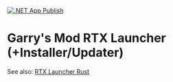[![.NET App Publish](https://github.com/Xenthio/RTXLauncher/actions/workflows/dotnet-core-publish-cross.yml/badge.svg)](https://github.com/Xenthio/RTXLauncher/actions/workflows/dotnet-core-publish-cross.yml)

# Garry's Mod RTX Launcher (+Installer/Updater)


See also: [RTX Launcher Rust](https://github.com/sambow23/RTXLauncher-rs) 
